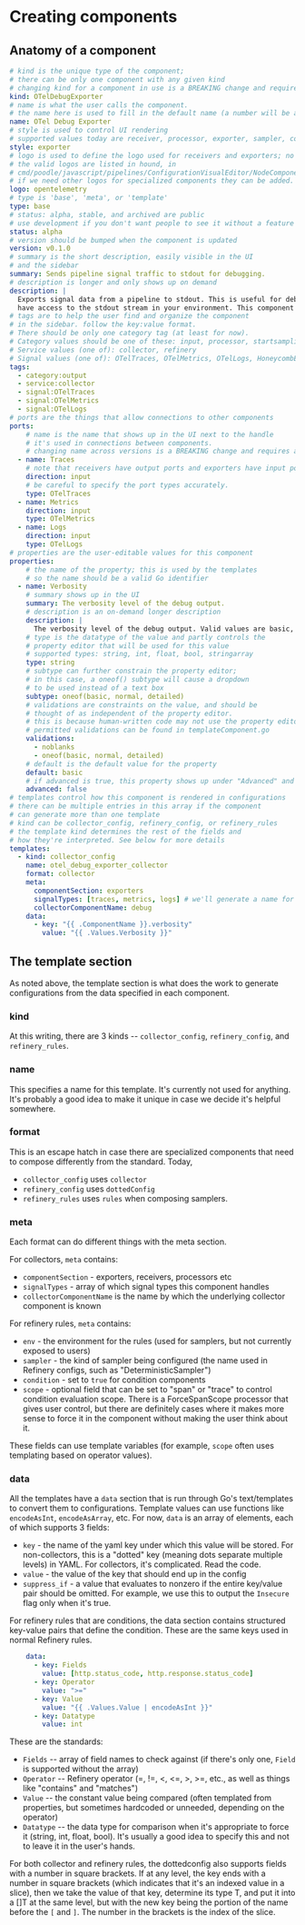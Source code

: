# Creating components

## Anatomy of a component

```yaml
# kind is the unique type of the component;
# there can be only one component with any given kind
# changing kind for a component in use is a BREAKING change and requires a major version bump
kind: OTelDebugExporter
# name is what the user calls the component.
# the name here is used to fill in the default name (a number will be appended)
name: OTel Debug Exporter
# style is used to control UI rendering
# supported values today are receiver, processor, exporter, sampler, condition
style: exporter
# logo is used to define the logo used for receivers and exporters; no need to specify if not needed.
# the valid logos are listed in hound, in
# cmd/poodle/javascript/pipelines/ConfigurationVisualEditor/NodeComponentLogo.tsx
# if we need other logos for specialized components they can be added.
logo: opentelemetry
# type is 'base', 'meta', or 'template'
type: base
# status: alpha, stable, and archived are public
# use development if you don't want people to see it without a feature flag
status: alpha
# version should be bumped when the component is updated
version: v0.1.0
# summary is the short description, easily visible in the UI
# and the sidebar
summary: Sends pipeline signal traffic to stdout for debugging.
# description is longer and only shows up on demand
description: |
  Exports signal data from a pipeline to stdout. This is useful for debugging, but only if you
  have access to the stdout stream in your environment. This component is not intended for production use.
# tags are to help the user find and organize the component
# in the sidebar. follow the key:value format.
# There should be only one category tag (at least for now).
# Category values should be one of these: input, processor, startsampling, condition, sampler, output
# Service values (one of): collector, refinery
# Signal values (one of): OTelTraces, OTelMetrics, OTelLogs, HoneycombEvents, SampleData
tags:
  - category:output
  - service:collector
  - signal:OTelTraces
  - signal:OTelMetrics
  - signal:OTelLogs
# ports are the things that allow connections to other components
ports:
    # name is the name that shows up in the UI next to the handle
    # it's used in connections between components.
    # changing name across versions is a BREAKING change and requires a major version bump.
  - name: Traces
    # note that receivers have output ports and exporters have input ports.
    direction: input
    # be careful to specify the port types accurately.
    type: OTelTraces
  - name: Metrics
    direction: input
    type: OTelMetrics
  - name: Logs
    direction: input
    type: OTelLogs
# properties are the user-editable values for this component
properties:
    # the name of the property; this is used by the templates
    # so the name should be a valid Go identifier
  - name: Verbosity
    # summary shows up in the UI
    summary: The verbosity level of the debug output.
    # description is an on-demand longer description
    description: |
      The verbosity level of the debug output. Valid values are basic, normal, or detailed. The default is "basic".
    # type is the datatype of the value and partly controls the
    # property editor that will be used for this value
    # supported types: string, int, float, bool, stringarray
    type: string
    # subtype can further constrain the property editor;
    # in this case, a oneof() subtype will cause a dropdown
    # to be used instead of a text box
    subtype: oneof(basic, normal, detailed)
    # validations are constraints on the value, and should be
    # thought of as independent of the property editor.
    # this is because human-written code may not use the property editor.
    # permitted validations can be found in templateComponent.go
    validations:
      - noblanks
      - oneof(basic, normal, detailed)
    # default is the default value for the property
    default: basic
    # if advanced is true, this property shows up under "Advanced" and is hidden by default
    advanced: false
# templates control how this component is rendered in configurations
# there can be multiple entries in this array if the component
# can generate more than one template
# kind can be collector_config, refinery_config, or refinery_rules
# the template kind determines the rest of the fields and
# how they're interpreted. See below for more details
templates:
  - kind: collector_config
    name: otel_debug_exporter_collector
    format: collector
    meta:
      componentSection: exporters
      signalTypes: [traces, metrics, logs] # we'll generate a name for each pipeline if there's more than 1
      collectorComponentName: debug
    data:
      - key: "{{ .ComponentName }}.verbosity"
        value: "{{ .Values.Verbosity }}"
```

## The template section

As noted above, the template section is what does the work to generate
configurations from the data specified in each component.

### kind

At this writing, there are 3 kinds -- `collector_config`, `refinery_config`, and `refinery_rules`.

### name

This specifies a name for this template. It's currently not used for anything.
It's probably a good idea to make it unique in case we decide it's helpful somewhere.

### format

This is an escape hatch in case there are specialized components that need to
compose differently from the standard. Today,
* `collector_config` uses `collector`
* `refinery_config` uses `dottedConfig`
* `refinery_rules` uses `rules`
when composing samplers.

### meta

Each format can do different things with the meta section.

For collectors, `meta` contains:

- `componentSection` - exporters, receivers, processors etc
- `signalTypes` - array of which signal types this component handles
- `collectorComponentName` is the name by which the underlying collector component is known

For refinery rules, `meta` contains:

- `env` - the environment for the rules (used for samplers, but not currently exposed to users)
- `sampler` - the kind of sampler being configured (the name used in Refinery configs, such as "DeterministicSampler")
- `condition` - set to `true` for condition components
- `scope` - optional field that can be set to "span" or "trace" to control condition evaluation scope. There is a ForceSpanScope processor that gives user control, but there are definitely cases where it makes more sense to force it in the component without making the user think about it.

These fields can use template variables (for example, `scope` often uses templating based on operator values).

### data

All the templates have a `data` section that is run through Go's text/templates
to convert them to configurations. Template values can use functions like `encodeAsInt`, `encodeAsArray`, etc.
For now, `data` is an array of elements, each of which supports 3 fields:

- `key` - the name of the yaml key under which this value will be stored. For non-collectors, this is a "dotted" key (meaning dots separate multiple levels) in YAML. For collectors, it's complicated. Read the code.
- `value` - the value of the key that should end up in the config
- `suppress_if` - a value that evaluates to nonzero if the entire key/value pair should be omitted. For example, we use this to output the `Insecure` flag only when it's true.

For refinery rules that are conditions, the data section contains structured key-value pairs that define the condition. These are the same keys used in normal Refinery rules.

```yaml
    data:
      - key: Fields
        value: [http.status_code, http.response.status_code]
      - key: Operator
        value: ">="
      - key: Value
        value: "{{ .Values.Value | encodeAsInt }}"
      - key: Datatype
        value: int
```

These are the standards:
* `Fields` -- array of field names to check against (if there's only one, `Field` is supported without the array)
* `Operator` -- Refinery operator (=, !=, <, <=, >, >=, etc., as well as things like "contains" and "matches")
* `Value` -- the constant value being compared (often templated from properties, but sometimes hardcoded or unneeded, depending on the operator)
* `Datatype` -- the data type for comparison when it's appropriate to force it (string, int, float, bool). It's usually a good idea to specify this and not to leave it in the user's hands.

For both collector and refinery rules, the dottedconfig also supports fields
with a number in square brackets. If at any level, the key ends with a number in
square brackets (which indicates that it's an indexed value in a slice), then we
take the value of that key, determine its type T, and put it into a []T at the
same level, but with the new key being the portion of the name before the `[`
and `]`. The number in the brackets is the index of the slice.

